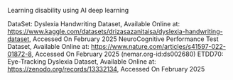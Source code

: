 Learning disability using AI deep learning

DataSet:
Dyslexia Handwriting Dataset,  Available Online at: https://www.kaggle.com/datasets/drizasazanitaisa/dyslexia-handwriting-dataset, Accessed On February 2025
NeuroCognitive Performance Test Dataset, Available Online at: https://www.nature.com/articles/s41597-022-01872-8, Accessed On February 2025
(nemar.org-id:ds002680)
ETDD70: Eye-Tracking Dyslexia Dataset, Available Online at: https://zenodo.org/records/13332134, Accessed On February 2025
